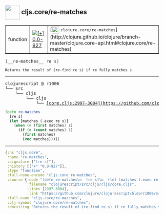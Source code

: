 ## <img width="48px" valign="middle" src="http://i.imgur.com/Hi20huC.png"> cljs.core/re-matches

 <table border="1">
<tr>
<td>function</td>
<td><a href="https://github.com/cljsinfo/api-refs/tree/0.0-927"><img valign="middle" alt="[+] 0.0-927" src="https://img.shields.io/badge/+-0.0--927-lightgrey.svg"></a> </td>
<td>
[<img height="24px" valign="middle" src="http://i.imgur.com/1GjPKvB.png"> <samp>clojure.core/re-matches</samp>](http://clojure.github.io/clojure/branch-master/clojure.core-api.html#clojure.core/re-matches)
</td>
</tr>
</table>

 <samp>
(__re-matches__ re s)<br>
</samp>

```
Returns the result of (re-find re s) if re fully matches s.
```

---

 <pre>
clojurescript @ r1006
└── src
    └── cljs
        └── cljs
            └── <ins>[core.cljs:2997-3004](https://github.com/clojure/clojurescript/blob/r1006/src/cljs/cljs/core.cljs#L2997-L3004)</ins>
</pre>

```clj
(defn re-matches
  [re s]
  (let [matches (.exec re s)]
    (when (= (first matches) s)
      (if (= (count matches) 1)
        (first matches)
        (vec matches)))))
```


---

```clj
{:ns "cljs.core",
 :name "re-matches",
 :signature ["[re s]"],
 :history [["+" "0.0-927"]],
 :type "function",
 :full-name-encode "cljs.core_re-matches",
 :source {:code "(defn re-matches\n  [re s]\n  (let [matches (.exec re s)]\n    (when (= (first matches) s)\n      (if (= (count matches) 1)\n        (first matches)\n        (vec matches)))))",
          :filename "clojurescript/src/cljs/cljs/core.cljs",
          :lines [2997 3004],
          :link "https://github.com/clojure/clojurescript/blob/r1006/src/cljs/cljs/core.cljs#L2997-L3004"},
 :full-name "cljs.core/re-matches",
 :clj-symbol "clojure.core/re-matches",
 :docstring "Returns the result of (re-find re s) if re fully matches s."}

```
